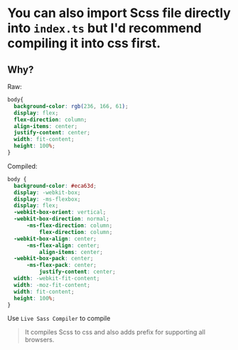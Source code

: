 # You can also import Scss file directly into `index.ts` but I'd recommend compiling it into css first.

## Why?
Raw:
  ```css
body{
    background-color: rgb(236, 166, 61);
    display: flex;
    flex-direction: column;
    align-items: center;
    justify-content: center;
    width: fit-content;
    height: 100%;
}
```

Compiled:
```css
body {
  background-color: #eca63d;
  display: -webkit-box;
  display: -ms-flexbox;
  display: flex;
  -webkit-box-orient: vertical;
  -webkit-box-direction: normal;
      -ms-flex-direction: column;
          flex-direction: column;
  -webkit-box-align: center;
      -ms-flex-align: center;
          align-items: center;
  -webkit-box-pack: center;
      -ms-flex-pack: center;
          justify-content: center;
  width: -webkit-fit-content;
  width: -moz-fit-content;
  width: fit-content;
  height: 100%;
}
```

Use `Live Sass Compiler` to compile
> It compiles Scss to css and also adds prefix for supporting all browsers.